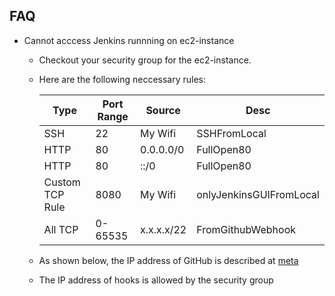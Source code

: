 ## FAQ

- Cannot acccess Jenkins runnning on ec2-instance

  - Checkout your security group for the ec2-instance.

  - Here are the following neccessary rules:

    | Type            | Port Range | Source        | Desc                    |
    |-----------------|------------|---------------|-------------------------|
    | SSH             | 22         | My Wifi       | SSHFromLocal            |
    | HTTP            | 80         | 0.0.0.0/0     | FullOpen80              |
    | HTTP            | 80         | ::/0          | FullOpen80              |
    | Custom TCP Rule | 8080       | My Wifi       | onlyJenkinsGUIFromLocal |
    | All TCP         | 0-65535    | x.x.x.x/22    | FromGithubWebhook       |

  - As shown below, the IP address of GitHub is described at [meta](https://api.github.com/meta)
  - The IP address of hooks is allowed by the security group
  
